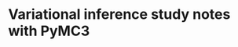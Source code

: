 # Variational inference study notes with PyMC3


<script src="https://gist.github.com/arrigonialberto86/8356f836874fd192247d63c14770da87.js"></script>
